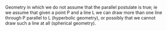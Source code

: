 Geometry in which we do not assume that the parallel postulate is true;
ie we assume that given a point P and a line L we can draw more than one
line through P parallel to L (hyperbolic geometry), or possibly that we
cannot draw such a line at all (spherical geometry).
